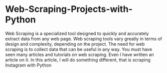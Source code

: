 # Web-Scraping-Projects-with-Python
Web Scraping is a specialized tool designed to quickly and accurately extract data from any web page. Web scraping tools vary greatly in terms of design and complexity, depending on the project. The need for web scraping is to collect data that can be useful in any way.  You must have seen many articles and tutorials on web scraping. Even I have written an article on it. In this article, I will do something different, that is scraping Instagram with Python

